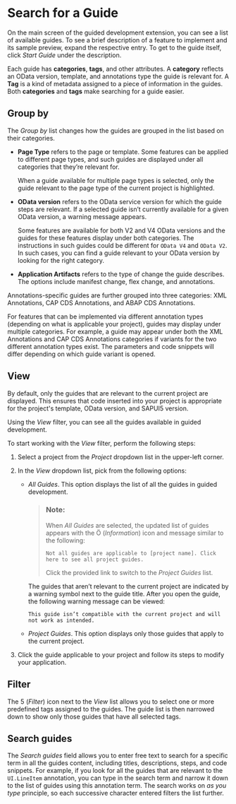 <!-- loioa50bc4a67c9e4caebfff4e1ad158796c -->

<link rel="stylesheet" type="text/css" href="../css/sap-icons.css"/>

# Search for a Guide

On the main screen of the guided development extension, you can see a list of available guides. To see a brief description of a feature to implement and its sample preview, expand the respective entry. To get to the guide itself, click *Start Guide* under the description.

Each guide has **categories**, **tags**, and other attributes. A **category** reflects an OData version, template, and annotations type the guide is relevant for. A **Tag** is a kind of metadata assigned to a piece of information in the guides. Both **categories** and **tags** make searching for a guide easier.



<a name="loioa50bc4a67c9e4caebfff4e1ad158796c__section_hdm_wzp_jpb"/>

## Group by

The *Group by* list changes how the guides are grouped in the list based on their categories.

-   **Page Type** refers to the page or template. Some features can be applied to different page types, and such guides are displayed under all categories that they’re relevant for.

    When a guide available for multiple page types is selected, only the guide relevant to the page type of the current project is highlighted.

-   **OData version** refers to the OData service version for which the guide steps are relevant. If a selected guide isn’t currently available for a given OData version, a warning message appears.

    Some features are available for both V2 and V4 OData versions and the guides for these features display under both categories. The instructions in such guides could be different for `OData V4` and `OData V2`. In such cases, you can find a guide relevant to your OData version by looking for the right category.

-   **Application Artifacts** refers to the type of change the guide describes. The options include manifest change, flex change, and annotations.

Annotations-specific guides are further grouped into three categories: XML Annotations, CAP CDS Annotations, and ABAP CDS Annotations.

For features that can be implemented via different annotation types \(depending on what is applicable your project\), guides may display under multiple categories. For example, a guide may appear under both the XML Annotations and CAP CDS Annotations categories if variants for the two different annotation types exist. The parameters and code snippets will differ depending on which guide variant is opened.



<a name="loioa50bc4a67c9e4caebfff4e1ad158796c__section_o4h_yzp_jpb"/>

## View

By default, only the guides that are relevant to the current project are displayed. This ensures that code inserted into your project is appropriate for the project's template, OData version, and SAPUI5 version.

Using the *View* filter, you can see all the guides available in guided development.

To start working with the *View* filter, perform the following steps:

1.  Select a project from the *Project* dropdown list in the upper-left corner.
2.  In the *View* dropdown list, pick from the following options:
    -   *All Guides*. This option displays the list of all the guides in guided development.

        > ### Note:  
        > When *All Guides* are selected, the updated list of guides appears with the <span class="SAP-icons-V5"></span> \(*Information*\) icon and message similar to the following:
        > 
        > `Not all guides are applicable to [project name]. Click here to see all project guides.`
        > 
        > Click the provided link to switch to the *Project Guides* list.

        The guides that aren’t relevant to the current project are indicated by a warning symbol next to the guide title. After you open the guide, the following warning message can be viewed:

        `This guide isn’t compatible with the current project and will not work as intended.`

    -   *Project Guides*. This option displays only those guides that apply to the current project.

3.  Click the guide applicable to your project and follow its steps to modify your application.



<a name="loioa50bc4a67c9e4caebfff4e1ad158796c__section_anm_b1q_jpb"/>

## Filter

The <span class="SAP-icons-V5"></span> \(*Filter*\) icon next to the *View* list allows you to select one or more predefined tags assigned to the guides. The guide list is then narrowed down to show only those guides that have all selected tags.



<a name="loioa50bc4a67c9e4caebfff4e1ad158796c__section_qp1_c1q_jpb"/>

## Search guides

The *Search guides* field allows you to enter free text to search for a specific term in all the guides content, including titles, descriptions, steps, and code snippets. For example, if you look for all the guides that are relevant to the `UI.LineItem` annotation, you can type in the search term and narrow it down to the list of guides using this annotation term. The search works on *as you type* principle, so each successive character entered filters the list further.

